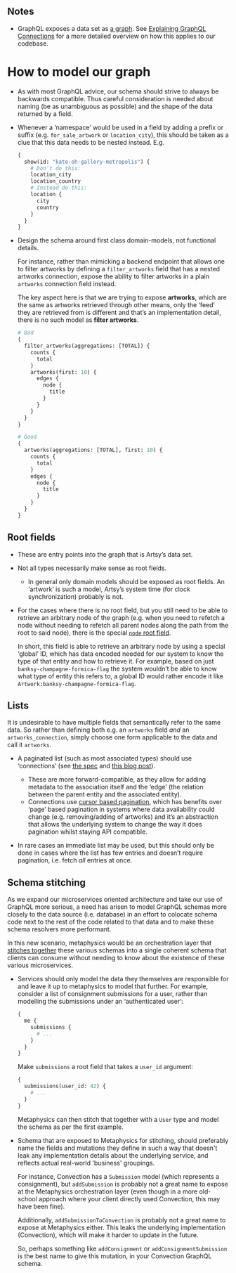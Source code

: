 ## Notes

* GraphQL exposes a data set as [a graph](https://en.wikipedia.org/wiki/Graph_theory). See
  [Explaining GraphQL Connections](https://dev-blog.apollodata.com/explaining-graphql-connections-c48b7c3d6976) for
  a more detailed overview on how this applies to our codebase.

# How to model our graph

* As with most GraphQL advice, our schema should strive to always be backwards compatible. Thus careful
  consideration is needed about naming (be as unambiguous as possible) and the shape of the data returned by a
  field.

* Whenever a ‘namespace’ would be used in a field by adding a prefix or suffix (e.g. `for_sale_artwork` or
  `location_city`), this should be taken as a clue that this data needs to be nested instead. E.g.

  ```graphql
  {
    show(id: "kate-oh-gallery-metropolis") {
      # Don’t do this:
      location_city
      location_country
      # Instead do this:
      location {
        city
        country
      }
    }
  }
  ```

* Design the schema around first class domain-models, not functional details.

  For instance, rather than mimicking a backend endpoint that allows one to filter artworks by defining a
  `filter_artworks` field that has a nested artworks connection, expose the ability to filter artworks in a plain
  `artworks` connection field instead.

  The key aspect here is that we are trying to expose **artworks**, which are the same as artworks retrieved through
  other means, only the ‘feed’ they are retrieved from is different and that’s an implementation detail, there is no
  such model as **filter artworks**.

  ```graphql
  # Bad
  {
    filter_artworks(aggregations: [TOTAL]) {
      counts {
        total
      }
      artworks(first: 10) {
        edges {
          node {
            title
          }
        }
      }
    }
  }

  # Good
  {
    artworks(aggregations: [TOTAL], first: 10) {
      counts {
        total
      }
      edges {
        node {
          title
        }
      }
    }
  }
  ```

## Root fields

* These are entry points into the graph that is Artsy’s data set.

* Not all types necessarily make sense as root fields.

  * In general only domain models should be exposed as root fields. An ‘artwork’ is such a model, Artsy’s system
    time (for clock synchronization) probably is not.

* For the cases where there is no root field, but you still need to be able to retrieve an arbitrary node of the
  graph (e.g. when you need to refetch a node without needing to refetch all parent nodes along the path from the
  root to said node), there is the special
  [`node` root field](https://facebook.github.io/relay/graphql/objectidentification.htm).

  In short, this field is able to retrieve an arbitrary node by using a special ‘global’ ID, which has data encoded
  needed for our system to know the type of that entity and how to retrieve it. For example, based on just
  `banksy-champagne-formica-flag` the system wouldn’t be able to know what type of entity this refers to, a global
  ID would rather encode it like `Artwork:banksy-champagne-formica-flag`.

## Lists

It is undesirable to have multiple fields that semantically refer to the same data. So rather than defining both
e.g. an `artworks` field _and_ an `artworks_connection`, simply choose one form applicable to the data and call it
`artworks`.

* A paginated list (such as most associated types) should use ‘connections’ (see
  [the spec](https://facebook.github.io/relay/graphql/connections.htm) and
  [this blog post](https://dev-blog.apollodata.com/explaining-graphql-connections-c48b7c3d6976)).

  * These are more forward-compatible, as they allow for adding metadata to the association itself and the ‘edge’
    (the relation between the parent entity and the associated entity).
  * Connections use
    [cursor based pagination](https://www.sitepoint.com/paginating-real-time-data-cursor-based-pagination/), which
    has benefits over ‘page’ based pagination in systems where data availability could change (e.g. removing/adding
    of artworks) and it’s an abstraction that allows the underlying system to change the way it does pagination
    whilst staying API compatible.

* In rare cases an immediate list may be used, but this should only be done in cases where the list has few entries
  and doesn’t require pagination, i.e. fetch _all_ entries at once.

## Schema stitching

As we expand our microservices oriented architecture and take our use of GraphQL more serious, a need has arisen to
model GraphQL schemas more closely to the data source (i.e. database) in an effort to colocate schema code next to
the rest of the code related to that data and to make these schema resolvers more performant.

In this new scenario, metaphysics would be an orchestration layer that
[stitches together](https://www.apollographql.com/docs/graphql-tools/schema-stitching.html) these various schemas
into a single coherent schema that clients can consume without needing to know about the existence of these various
microservices.

* Services should only model the data they themselves are responsible for and leave it up to metaphysics to model
  that further. For example, consider a list of consignment submissions for a user, rather than modelling the
  submissions under an ‘authenticated user’:

  ```graphql
  {
    me {
      submissions {
        # ...
      }
    }
  }
  ```

  Make `submissions` a root field that takes a `user_id` argument:

  ```graphql
  {
    submissions(user_id: 42) {
      # ...
    }
  }
  ```

  Metaphysics can then stitch that together with a `User` type and model the schema as per the first example.

* Schema that are exposed to Metaphysics for stitching, should preferably name the fields and mutations they define in such a way that doesn't leak any implementation details about the underlying service, and reflects actual real-world 'business' groupings.

  For instance, Convection has a `Submission` model (which represents a consignment), but `addSubmission` is probably not a great name to expose at the Metaphysics orchestration layer (even though in a more old-school approach where your client directly used Convection, this may have been fine).

  Additionally, `addSubmissionToConvection` is probably not a great name to expose at Metaphysics either. This leaks the underlying implementation (Convection), which will make it harder to update in the future.

  So, perhaps something like `addConsignment` or `addConsignmentSubmission` is the best name to give this mutation, in your Convection GraphQL schema.
